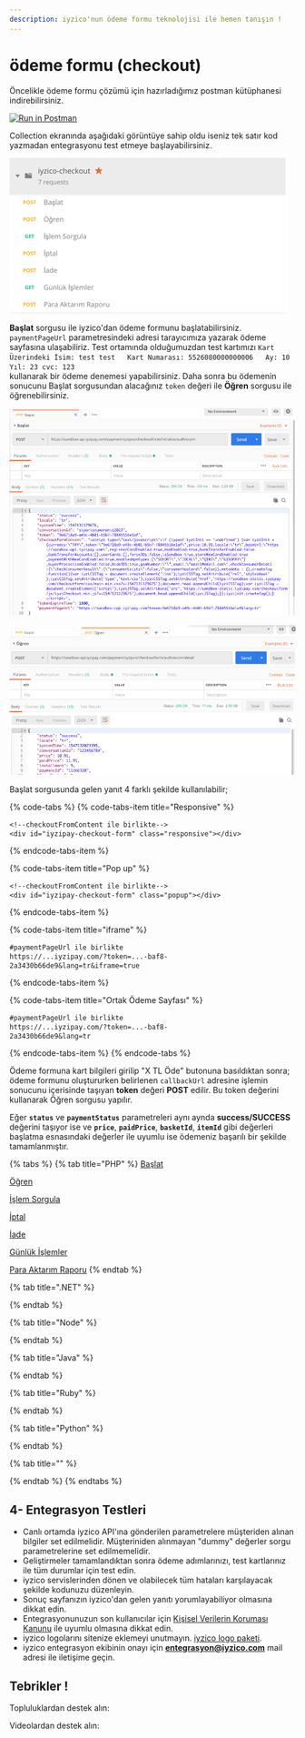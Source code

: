```yaml
---
description: iyzico'nun ödeme formu teknolojisi ile hemen tanışın !
---
```


# ödeme formu \(checkout\)

Öncelikle ödeme formu çözümü için hazırladığımız postman kütüphanesi indirebilirsiniz. 

[![Run in Postman](https://run.pstmn.io/button.svg)](https://app.getpostman.com/run-collection/8198585a01d98a150081)

Collection ekranında aşağıdaki görüntüye sahip oldu iseniz tek satır kod yazmadan entegrasyonu test etmeye başlayabilirsiniz. 



![iyzico-checkout postman collection g&#xF6;r&#xFC;n&#xFC;m&#xFC;](../.gitbook/assets/image%20%282%29.png)

**Başlat** sorgusu ile iyzico'dan ödeme formunu başlatabilirsiniz. `paymentPageUrl` parametresindeki adresi tarayıcımıza yazarak ödeme sayfasına ulaşabiliriz. Test ortamında olduğumuzdan test kartımızı `Kart Üzerindeki İsim: test test  
Kart Numarası: 5526080000000006  
Ay: 10 Yıl: 23 cvc: 123`   
kullanarak bir ödeme denemesi yapabilirsiniz. Daha sonra bu ödemenin sonucunu Başlat sorgusundan alacağınız `token` değeri ile **Öğren** sorgusu ile öğrenebilirsiniz. 

![iyzico-checkout postman ba&#x15F;lat g&#xF6;r&#xFC;n&#xFC;m&#xFC;](../.gitbook/assets/image%20%283%29.png)

![iyzico-checkout postman &#xF6;&#x11F;ren g&#xF6;r&#xFC;n&#xFC;m&#xFC;](../.gitbook/assets/image%20%284%29.png)

Başlat sorgusunda gelen yanıt 4 farklı şekilde kullanılabilir;

{% code-tabs %}
{% code-tabs-item title="Responsive" %}
```markup
<!--checkoutFromContent ile birlikte-->
<div id="iyzipay-checkout-form" class="responsive"></div>

```
{% endcode-tabs-item %}

{% code-tabs-item title="Pop up" %}
```markup
<!--checkoutFromContent ile birlikte-->
<div id="iyzipay-checkout-form" class="popup"></div>

```
{% endcode-tabs-item %}

{% code-tabs-item title="iframe" %}
```http
#paymentPageUrl ile birlikte
https://...iyzipay.com/?token=...-baf8-
2a3430b66de9&lang=tr&iframe=true

```
{% endcode-tabs-item %}

{% code-tabs-item title="Ortak Ödeme Sayfası" %}
```http
#paymentPageUrl ile birlikte
https://...iyzipay.com/?token=...-baf8-
2a3430b66de9&lang=tr
```
{% endcode-tabs-item %}
{% endcode-tabs %}

Ödeme formuna kart bilgileri girilip "X TL Öde" butonuna basıldıktan sonra; ödeme formunu oluştururken belirlenen `callbackUrl` adresine işlemin sonucunu içerisinde taşıyan **token** değeri **POST** edilir. Bu token değerini kullanarak Öğren sorgusu yapılır.

Eğer **`status`** ve **`paymentStatus`** parametreleri aynı aynda **success/SUCCESS** değerini taşıyor ise ve **`price`**, **`paidPrice`**, **`basketId`**, **`itemId`** gibi değerleri başlatma esnasındaki değerler ile uyumlu ise ödemeniz başarılı bir şekilde tamamlanmıştır.

{% tabs %}
{% tab title="PHP" %}
[Başlat](https://github.com/iyzico/iyzipay-php/blob/master/samples/initialize_checkout_form.php)

[Öğren](https://github.com/iyzico/iyzipay-php/blob/master/samples/retrieve_checkout_form_result.php)

[İşlem Sorgula](https://github.com/iyzico/iyzipay-php/blob/master/samples/reporting_payment_detail.php)

[İptal](https://github.com/iyzico/iyzipay-php/blob/master/samples/cancel_with_reason.php)

[İade](https://github.com/iyzico/iyzipay-php/blob/master/samples/refund_with_reason.php)

[Günlük İşlemler](https://github.com/iyzico/iyzipay-php/blob/master/samples/reporting_payment_transaction.php)

[Para Aktarım Raporu](https://github.com/iyzico/iyzipay-php/blob/master/samples/retrieve_payout_transactions.php)
{% endtab %}

{% tab title=".NET" %}

{% endtab %}

{% tab title="Node" %}

{% endtab %}

{% tab title="Java" %}

{% endtab %}

{% tab title="Ruby" %}

{% endtab %}

{% tab title="Python" %}

{% endtab %}

{% tab title="" %}

{% endtab %}
{% endtabs %}



## 4- Entegrasyon Testleri

* Canlı ortamda iyzico API'ına gönderilen parametrelere müşteriden alınan bilgiler set edilmelidir. Müşteriniden alınmayan "dummy" değerler sorgu parametrelerine set edilmemelidir.
* Geliştirmeler tamamlandıktan sonra ödeme adımlarınızı, test kartlarınız ile tüm durumlar için test edin.
* iyzico servislerinden dönen ve olabilecek tüm hataları karşılayacak şekilde kodunuzu düzenleyin.
* Sonuç sayfanızın iyzico'dan gelen yanıtı yorumlayabiliyor olmasına dikkat edin.
* Entegrasyonunuzun son kullanıcılar için [Kişisel Verilerin Koruması Kanunu](https://dev.iyzipay.com/tr/sss) ile uyumlu olmasına dikkat edin.
* iyzico logolarını sitenize eklemeyi unutmayın. [iyzico logo paketi](https://dev.iyzipay.com/tr/iyzico-logo-pack.zip).
* iyzico entegrasyon ekibinin onayı için [**entegrasyon@iyzico.com**](mailto:entegrasyon@iyzico.com) mail adresi ile iletişime geçin.

## Tebrikler !

Topluluklardan destek alın:

Videolardan destek alın:

### 

